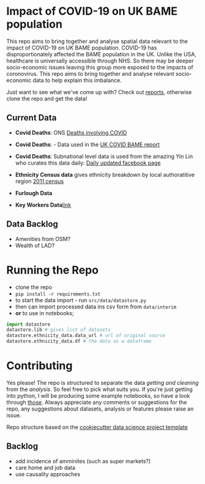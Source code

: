 Impact of COVID-19 on UK BAME population
==============================

This repo aims to bring together and analyse spatial data relevant to the impact of COVID-19 on UK BAME population. COVID-19 has disproportionately affected the BAME population in the UK. Unlike the USA, healthcare is universally accessible through NHS. So there may be deeper socio-economic issues leaving this group more exposed to the impacts of coronovirus. This repo aims to bring together and analyse relevant socio-economic data to help explain this imbalance.

Just want to see what we've come up with? Check out [reports](reports), otherwise clone the repo and get the data!

## Current Data 
- **Covid Deaths**: ONS [Deaths involving COVID](https://www.ons.gov.uk/peoplepopulationandcommunity/birthsdeathsandmarriages/deaths/datasets/deathsinvolvingcovid19intheuk)
- **Covid Deaths**: - Data used in the [UK COVID BAME report](https://www.gov.uk/government/publications/covid-19-review-of-disparities-in-risks-and-outcomes)
- **Covid Deaths**: Subnational level data is used from the amazing Yin Lin who curates this data daily: [Daily updated facebook page](https://www.facebook.com/groups/224857015370702/)

- **Ethnicity Census data** gives ethnicity breakdown by local authoratitive region [2011 census](https://www.ethnicity-facts-figures.service.gov.uk/uk-population-by-ethnicity/national-and-regional-populations/regional-ethnic-diversity/latest#data-sources)
- **Furlough Data**
- **Key Workers Data**[link](https://www.ons.gov.uk/employmentandlabourmarket/peopleinwork/earningsandworkinghours/datasets/keyworkersreferencetables)

## Data Backlog 
- Amenities from OSM?
- Wealth of LAD?


# Running the Repo
- clone the repo
- `pip install -r requirements.txt`
- to start the data import - run `src/data/datastore.py`
- then can import processed data ins csv form from `data/interim`
- **or** to use in notebooks;
```python
import datastore
datastore.lib # gives list of datasets 
datastore.ethnicity_data.data_url # url of original source
datastore.ethnicity_data.df # the data as a dataframe
```

# Contributing
Yes please! The repo is structured to separate the data *getting and cleaning* from the *analysis*. So feel free to pick what suits you. If you're just getting into python, I will be producing some example notebooks, so have a look through [those](notebooks). Always appreciate any comments or suggestions for the repo, any suggestions about datasets, analysis or features please raise an issue. 
 
Repo structure based on the [cookiecutter data science project template](https://drivendata.github.io/cookiecutter-data-science/)

## Backlog 
- add incidence of amminites (such as super markets?)
- care home and job data
- use causality approaches
